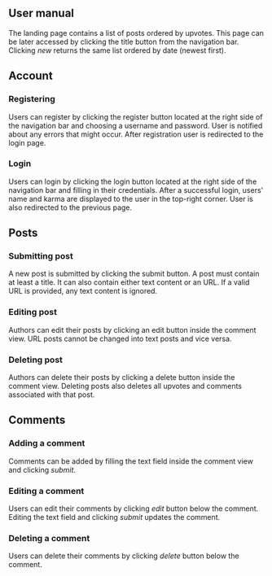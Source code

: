 ## User manual

The landing page contains a list of posts ordered by upvotes. This page can be later accessed by clicking the title button from the navigation bar. Clicking *new* returns the same list ordered by date (newest first).

## Account

### Registering

Users can register by clicking the register button located at the right side of the navigation bar and choosing a username and password. User is notified about any errors that might occur. After registration user is redirected to the login page.

### Login

Users can login by clicking the login button located at the right side of the navigation bar and filling in their credentials. After a successful login, users' name and karma are displayed to the user in the top-right corner. User is also redirected to the previous page.

## Posts

### Submitting post

A new post is submitted by clicking the submit button. A post must contain at least a title. It can also contain either text content or an URL. If a valid URL is provided, any text content is ignored.

### Editing post

Authors can edit their posts by clicking an edit button inside the comment view. URL posts cannot be changed into text posts and vice versa.

### Deleting post

Authors can delete their posts by clicking a delete button inside the comment view. Deleting posts also deletes all upvotes and comments associated with that post.

## Comments

### Adding a comment

Comments can be added by filling the text field inside the comment view and clicking *submit*.

### Editing a comment

Users can edit their comments by clicking *edit* button below the comment. Editing the text field and clicking *submit* updates the comment.

### Deleting a comment

Users can delete their comments by clicking *delete* button below the comment.